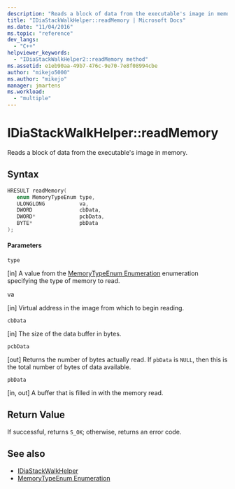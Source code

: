 ```yaml
---
description: "Reads a block of data from the executable's image in memory."
title: "IDiaStackWalkHelper::readMemory | Microsoft Docs"
ms.date: "11/04/2016"
ms.topic: "reference"
dev_langs:
  - "C++"
helpviewer_keywords:
  - "IDiaStackWalkHelper2::readMemory method"
ms.assetid: e1eb90aa-49b7-476c-9e70-7e8f08994cbe
author: "mikejo5000"
ms.author: "mikejo"
manager: jmartens
ms.workload:
  - "multiple"
---
```

# IDiaStackWalkHelper::readMemory
Reads a block of data from the executable's image in memory.

## Syntax

```C++
HRESULT readMemory( 
   enum MemoryTypeEnum type,
   ULONGLONG           va,
   DWORD               cbData,
   DWORD*              pcbData,
   BYTE*               pbData
);
```

#### Parameters
 `type`

[in] A value from the [MemoryTypeEnum Enumeration](../../debugger/debug-interface-access/memorytypeenum.md) enumeration specifying the type of memory to read.

 va

[in] Virtual address in the image from which to begin reading.

 `cbData`

[in] The size of the data buffer in bytes.

 `pcbData`

[out] Returns the number of bytes actually read. If `pbData` is `NULL`, then this is the total number of bytes of data available.

 `pbData`

[in, out] A buffer that is filled in with the memory read.

## Return Value
 If successful, returns `S_OK`; otherwise, returns an error code.

## See also
- [IDiaStackWalkHelper](../../debugger/debug-interface-access/idiastackwalkhelper.md)
- [MemoryTypeEnum Enumeration](../../debugger/debug-interface-access/memorytypeenum.md)
